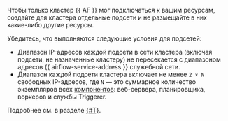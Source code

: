 Чтобы только кластер {{ AF }} мог подключаться к вашим ресурсам, создайте для кластера отдельные подсети и не размещайте в них какие-либо другие ресурсы.

Убедитесь, что выполняются следующие условия для подсетей:

* Диапазон IP-адресов каждой подсети в сети кластера (включая подсети, не назначенные кластеру) не пересекается с диапазоном адресов {{ airflow-service-address }} служебной сети.
* Диапазон каждой подсети кластера включает не менее `2 × N` свободных IP-адресов, где `N` — это суммарное количество экземпляров всех [компонентов](../../../managed-airflow/concepts/index.md#components): веб-сервера, планировщика, воркеров и службы Triggerer.

Подробнее см. в разделе [{#T}](../../../managed-airflow/concepts/network.md#subnet-requirements).

